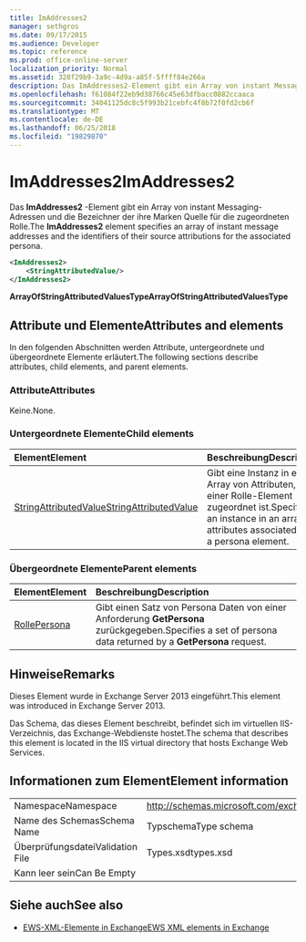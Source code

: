 ```yaml
---
title: ImAddresses2
manager: sethgros
ms.date: 09/17/2015
ms.audience: Developer
ms.topic: reference
ms.prod: office-online-server
localization_priority: Normal
ms.assetid: 328f29b9-3a9c-4d9a-a85f-5ffff84e266a
description: Das ImAddresses2-Element gibt ein Array von instant Messaging-Adressen und die Bezeichner der ihre Marken Quelle für die zugeordneten Rolle.
ms.openlocfilehash: f61084f22eb9d38766c45e63dfbacc0882ccaaca
ms.sourcegitcommit: 34041125dc8c5f993b21cebfc4f8b72f0fd2cb6f
ms.translationtype: MT
ms.contentlocale: de-DE
ms.lasthandoff: 06/25/2018
ms.locfileid: "19829870"
---
```

# <a name="imaddresses2"></a><span data-ttu-id="87589-103">ImAddresses2</span><span class="sxs-lookup"><span data-stu-id="87589-103">ImAddresses2</span></span>

<span data-ttu-id="87589-104">Das **ImAddresses2** -Element gibt ein Array von instant Messaging-Adressen und die Bezeichner der ihre Marken Quelle für die zugeordneten Rolle.</span><span class="sxs-lookup"><span data-stu-id="87589-104">The **ImAddresses2** element specifies an array of instant message addresses and the identifiers of their source attributions for the associated persona.</span></span> 
  
```XML
<ImAddresses2>
    <StringAttributedValue/>
</ImAddresses2>
```

 <span data-ttu-id="87589-105">**ArrayOfStringAttributedValuesType**</span><span class="sxs-lookup"><span data-stu-id="87589-105">**ArrayOfStringAttributedValuesType**</span></span>
## <a name="attributes-and-elements"></a><span data-ttu-id="87589-106">Attribute und Elemente</span><span class="sxs-lookup"><span data-stu-id="87589-106">Attributes and elements</span></span>

<span data-ttu-id="87589-107">In den folgenden Abschnitten werden Attribute, untergeordnete und übergeordnete Elemente erläutert.</span><span class="sxs-lookup"><span data-stu-id="87589-107">The following sections describe attributes, child elements, and parent elements.</span></span>
  
### <a name="attributes"></a><span data-ttu-id="87589-108">Attribute</span><span class="sxs-lookup"><span data-stu-id="87589-108">Attributes</span></span>

<span data-ttu-id="87589-109">Keine.</span><span class="sxs-lookup"><span data-stu-id="87589-109">None.</span></span>
  
### <a name="child-elements"></a><span data-ttu-id="87589-110">Untergeordnete Elemente</span><span class="sxs-lookup"><span data-stu-id="87589-110">Child elements</span></span>

|<span data-ttu-id="87589-111">**Element**</span><span class="sxs-lookup"><span data-stu-id="87589-111">**Element**</span></span>|<span data-ttu-id="87589-112">**Beschreibung**</span><span class="sxs-lookup"><span data-stu-id="87589-112">**Description**</span></span>|
|:-----|:-----|
|[<span data-ttu-id="87589-113">StringAttributedValue</span><span class="sxs-lookup"><span data-stu-id="87589-113">StringAttributedValue</span></span>](stringattributedvalue.md) <br/> |<span data-ttu-id="87589-114">Gibt eine Instanz in ein Array von Attributen, die einer Rolle-Element zugeordnet ist.</span><span class="sxs-lookup"><span data-stu-id="87589-114">Specifies an instance in an array of attributes associated with a persona element.</span></span>  <br/> |
   
### <a name="parent-elements"></a><span data-ttu-id="87589-115">Übergeordnete Elemente</span><span class="sxs-lookup"><span data-stu-id="87589-115">Parent elements</span></span>

|<span data-ttu-id="87589-116">**Element**</span><span class="sxs-lookup"><span data-stu-id="87589-116">**Element**</span></span>|<span data-ttu-id="87589-117">**Beschreibung**</span><span class="sxs-lookup"><span data-stu-id="87589-117">**Description**</span></span>|
|:-----|:-----|
|[<span data-ttu-id="87589-118">Rolle</span><span class="sxs-lookup"><span data-stu-id="87589-118">Persona</span></span>](persona.md) <br/> |<span data-ttu-id="87589-119">Gibt einen Satz von Persona Daten von einer Anforderung **GetPersona** zurückgegeben.</span><span class="sxs-lookup"><span data-stu-id="87589-119">Specifies a set of persona data returned by a **GetPersona** request.</span></span>  <br/> |
   
## <a name="remarks"></a><span data-ttu-id="87589-120">Hinweise</span><span class="sxs-lookup"><span data-stu-id="87589-120">Remarks</span></span>

<span data-ttu-id="87589-121">Dieses Element wurde in Exchange Server 2013 eingeführt.</span><span class="sxs-lookup"><span data-stu-id="87589-121">This element was introduced in Exchange Server 2013.</span></span>
  
<span data-ttu-id="87589-122">Das Schema, das dieses Element beschreibt, befindet sich im virtuellen IIS-Verzeichnis, das Exchange-Webdienste hostet.</span><span class="sxs-lookup"><span data-stu-id="87589-122">The schema that describes this element is located in the IIS virtual directory that hosts Exchange Web Services.</span></span>
  
## <a name="element-information"></a><span data-ttu-id="87589-123">Informationen zum Element</span><span class="sxs-lookup"><span data-stu-id="87589-123">Element information</span></span>

|||
|:-----|:-----|
|<span data-ttu-id="87589-124">Namespace</span><span class="sxs-lookup"><span data-stu-id="87589-124">Namespace</span></span>  <br/> |http://schemas.microsoft.com/exchange/services/2006/types  <br/> |
|<span data-ttu-id="87589-125">Name des Schemas</span><span class="sxs-lookup"><span data-stu-id="87589-125">Schema Name</span></span>  <br/> |<span data-ttu-id="87589-126">Typschema</span><span class="sxs-lookup"><span data-stu-id="87589-126">Type schema</span></span>  <br/> |
|<span data-ttu-id="87589-127">Überprüfungsdatei</span><span class="sxs-lookup"><span data-stu-id="87589-127">Validation File</span></span>  <br/> |<span data-ttu-id="87589-128">Types.xsd</span><span class="sxs-lookup"><span data-stu-id="87589-128">types.xsd</span></span>  <br/> |
|<span data-ttu-id="87589-129">Kann leer sein</span><span class="sxs-lookup"><span data-stu-id="87589-129">Can Be Empty</span></span>  <br/> ||
   
## <a name="see-also"></a><span data-ttu-id="87589-130">Siehe auch</span><span class="sxs-lookup"><span data-stu-id="87589-130">See also</span></span>



- [<span data-ttu-id="87589-131">EWS-XML-Elemente in Exchange</span><span class="sxs-lookup"><span data-stu-id="87589-131">EWS XML elements in Exchange</span></span>](ews-xml-elements-in-exchange.md)

